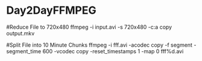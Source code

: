 # Day2DayFFMPEG

#Reduce File to 720x480
ffmpeg -i input.avi -s 720x480 -c:a copy output.mkv

#Split File into 10 Minute Chunks
ffmpeg -i fff.avi -acodec copy -f segment -segment_time 600 -vcodec copy -reset_timestamps 1 -map 0 fff%d.avi
